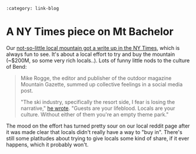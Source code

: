 ```{post} Jan 24, 2025
:category: link-blog
```

# A NY Times piece on Mt Bachelor

Our [not-so-little local mountain got a write up in the NY
Times](https://www.nytimes.com/2025/01/23/us/mt-bachelor-ski-resort.html),
which is always fun to see. It's about a local effort to try and buy the
mountain (\~\$200M, so some very rich locals..). Lots of funny little
nods to the culture of Bend:

> Mike Rogge, the editor and publisher of the outdoor magazine Mountain
> Gazette, summed up collective feelings in a social media post.
>
> "The ski industry, specifically the resort side, I fear is losing the
> narrative," [he
> wrote](https://www.threads.net/@skiingrogge/post/DEaWNtBvtHE?xmt=AQGz62NRhG0Quny85eT30umUugzroW69jx-6R1OmoyRb6g).
> "Guests are your lifeblood. Locals are your culture. Without either of
> them you're an empty theme park."

The mood on the effort has turned pretty sour on our local reddit page
after it was made clear that locals didn't really have a way to "buy
in". There's still some platitudes about trying to give locals some kind
of share, if it ever happens, which it probably won't.
